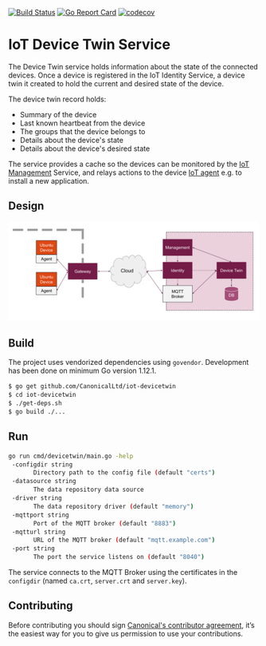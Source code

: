 [![Build Status][travis-image]][travis-url]
[![Go Report Card][goreportcard-image]][goreportcard-url]
[![codecov][codecov-image]][codecov-url]
# IoT Device Twin Service

The Device Twin service holds information about the state of the connected devices. Once a 
device is registered in the IoT Identity Service, a device twin it created to hold
the current and desired state of the device.

The device twin record holds:
 - Summary of the device
 - Last known heartbeat from the device
 - The groups that the device belongs to
 - Details about the device's state
 - Details about the device's desired state
 
 The service provides a cache so the devices can be monitored by the [IoT Management](https://github.com/CanonicalLtd/iot-management) 
 Service, and relays actions to the device [IoT agent](https://github.com/CanonicalLtd/iot-agent) e.g. to install a new application.
 
 ## Design
 ![IoT Management Solution Overview](docs/IoTManagement.svg)
 
 ## Build
 The project uses vendorized dependencies using `govendor`. Development has been done on minimum Go version 1.12.1.
 ```bash
 $ go get github.com/CanonicalLtd/iot-devicetwin
 $ cd iot-devicetwin
 $ ./get-deps.sh
 $ go build ./...
 ```
 
 ## Run
 ```bash
 go run cmd/devicetwin/main.go -help
  -configdir string
        Directory path to the config file (default "certs")
  -datasource string
        The data repository data source
  -driver string
        The data repository driver (default "memory")
  -mqttport string
        Port of the MQTT broker (default "8883")
  -mqtturl string
        URL of the MQTT broker (default "mqtt.example.com")
  -port string
        The port the service listens on (default "8040")
 ```
 
 The service connects to the MQTT Broker using the certificates in the `configdir` (named `ca.crt`, `server.crt` and `server.key`).
 
 ## Contributing
 Before contributing you should sign [Canonical's contributor agreement](https://www.ubuntu.com/legal/contributors), it’s the easiest way for you to give us permission to use your contributions.

[travis-image]: https://travis-ci.org/CanonicalLtd/iot-devicetwin.svg?branch=master
[travis-url]: https://travis-ci.org/CanonicalLtd/iot-devicetwin
[goreportcard-image]: https://goreportcard.com/badge/github.com/CanonicalLtd/iot-devicetwin
[goreportcard-url]: https://goreportcard.com/report/github.com/CanonicalLtd/iot-devicetwin
[codecov-url]: https://codecov.io/gh/CanonicalLtd/iot-devicetwin
[codecov-image]: https://codecov.io/gh/CanonicalLtd/iot-devicetwin/branch/master/graph/badge.svg
